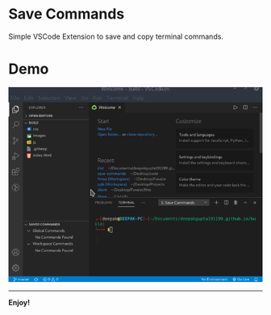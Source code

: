 # Save Commands

Simple VSCode Extension to save and copy terminal commands.

# Demo

![demo](./media/demo.gif)

---



**Enjoy!**
